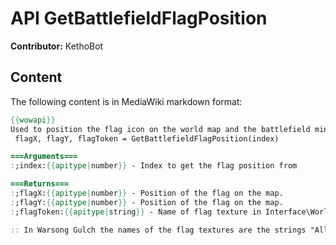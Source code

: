 # API GetBattlefieldFlagPosition

**Contributor:** KethoBot

## Content

The following content is in MediaWiki markdown format:

```mediawiki
{{wowapi}}
Used to position the flag icon on the world map and the battlefield minimap.
 flagX, flagY, flagToken = GetBattlefieldFlagPosition(index)

===Arguments===
:;index:{{apitype|number}} - Index to get the flag position from

===Returns===
:;flagX:{{apitype|number}} - Position of the flag on the map.
:;flagY:{{apitype|number}} - Position of the flag on the map.
:;flagToken:{{apitype|string}} - Name of flag texture in Interface\WorldStateFrame\

:: In Warsong Gulch the names of the flag textures are the strings "AllianceFlag" and "HordeFlag".
```